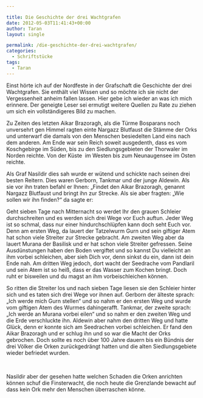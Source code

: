 ```yaml
---

title: Die Geschichte der drei Wachtgrafen
date: 2012-05-03T11:41:43+00:00
author: Taran
layout: single

permalink: /die-geschichte-der-drei-wachtgrafen/
categories:
  - Schriftstücke
tags:
  - Taran
---
```

Einst hörte ich auf der Nordfeste in der Grafschaft die Geschichte der drei Wachtgrafen. Sie enthält viel Wissen und so möchte ich sie nicht der Vergessenheit anheim fallen lassen. Hier gebe ich wieder an was ich mich erinnere. Der geneigte Leser sei ermutigt weitere Quellen zu Rate zu ziehen um sich ein vollständigeres Bild zu machen.

<!--more-->

Zu Zeiten des letzten Aikar Brazoragh, als die Türme Bosparans noch unversehrt gen Himmel ragten einte Nargazz Blutfaust die Stämme der Orks und unterwarf die damals von den Menschen besiedelten Land eins nach dem anderen. Am Ende war sein Reich soweit ausgedenth, dass es vom Koschgebirge im Süden, bis zu den Siedlungsgebieten der Thorwaler im Norden reichte. Von der Küste  im Westen bis zum Neunaugensee im Osten reichte.

Als Graf Nasildir dies sah wurde er wütend und schickte nach seinen drei besten Reitern. Dies waren Gerborn, Tankmar und der junge Aldewin. Als sie vor ihn traten befahl er Ihnen: „Findet den Aikar Brazoragh, genannt Nargazz Blutfaust und bringt ihn zur Strecke. Als sie aber fragten: „Wie sollen wir ihn finden?“ da sagte er:

Geht sieben Tage nach Mitternacht so werdet Ihr den grauen Schleier durchschreiten und es werden sich drei Wege vor Euch auftun. Jeder Weg ist so schmal, dass nur einer hindurchschlüpfen kann doch seht Euch vor. Denn am ersten Weg, da lauert der Tatzelwurm Gurn und sein giftiger Atem hat schon viele Streiter zur Strecke gebracht. Am zweiten Weg aber da lauert Murana der Basilisk und er hat schon viele Streiter gefressen. Seine  Ausdünstungen haben den Boden vergiftet und so kannst Du vielleicht an ihm vorbei schleichen, aber sieh Dich vor, denn sinkst du ein, dann ist dein Ende nah. Am dritten Weg jedoch, dort wacht der Seedrache vom Pandlaril und sein Atem ist so heiß, dass er das Wasser zum Kochen bringt. Doch ruht er bisweilen und du magst an ihm vorbeischleichen können.

So ritten die Streiter los und nach sieben Tage liesen sie den Schleier hinter sich und es taten sich drei Wege vor ihnen auf. Gerborn der älteste sprach: „Ich werde mich Gurn stellen“ und so nahm er den ersten Weg und wurde vom giftigen Atem des Wurmes dahingerafft. Tankmar, der zweite sprach: „Ich werde an Murana vorbei eilen“ und so nahm er den zweiten Weg und die Erde verschluckte ihn. Aldewin aber nahm den dritten Weg und hatte Glück, denn er konnte sich am Seedrachen vorbei schleichen. Er fand den Aikar Brazoragh und er schlug ihn und so war die Macht der Orks gebrochen. Doch sollte es noch über 100 Jahre dauern bis ein Bündnis der drei Völker die Orken zurückgedrängt hatten und die alten Siedlungsgebiete wieder befriedet wurden.

&nbsp;

Nasildir aber der gesehen hatte welchen Schaden die Orken anrichten können schuf die Finsterwacht, die noch heute die Grenzlande bewacht auf dass kein Ork mehr den Menschen überraschen könne.
